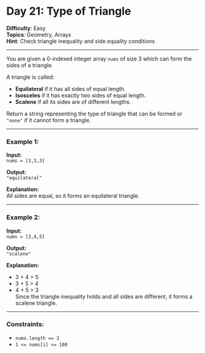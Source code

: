 # Day 21: Type of Triangle

**Difficulty**: Easy  
**Topics**: Geometry, Arrays  
**Hint**: Check triangle inequality and side equality conditions

---

You are given a 0-indexed integer array `nums` of size 3 which can form the sides of a triangle.

A triangle is called:
- **Equilateral** if it has all sides of equal length.
- **Isosceles** if it has exactly two sides of equal length.
- **Scalene** if all its sides are of different lengths.

Return a string representing the type of triangle that can be formed or `"none"` if it cannot form a triangle.

---

### Example 1:

**Input:**  
`nums = [3,3,3]`

**Output:**  
`"equilateral"`

**Explanation:**  
All sides are equal, so it forms an equilateral triangle.

---

### Example 2:

**Input:**  
`nums = [3,4,5]`

**Output:**  
`"scalene"`

**Explanation:**  
- 3 + 4 > 5  
- 3 + 5 > 4  
- 4 + 5 > 3  
Since the triangle inequality holds and all sides are different, it forms a scalene triangle.

---

### Constraints:

- `nums.length == 3`
- `1 <= nums[i] <= 100`
